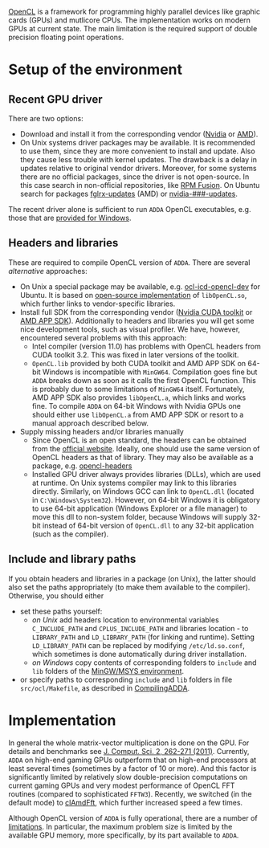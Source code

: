 

[OpenCL](http://www.khronos.org/opencl/) is a framework for programming highly parallel devices like graphic cards (GPUs) and mutlicore CPUs. The implementation works on modern GPUs at current state. The main limitation is the required support of double precision floating point operations.

# Setup of the environment #

## Recent GPU driver ##

There are two options:
  * Download and install it from the corresponding vendor ([Nvidia](http://www.nvidia.com/page/drivers.html) or [AMD](http://support.amd.com/us/gpudownload)).
  * On Unix systems driver packages may be available. It is recommended to use them, since they are more convenient to install and update. Also they cause less trouble with kernel updates. The drawback is a delay in updates relative to original vendor drivers. Moreover, for some systems there are no official packages, since the driver is not open-source. In this case search in non-official repositories, like [RPM Fusion](http://rpmfusion.org/). On Ubuntu search for packages [fglrx-updates](http://packages.ubuntu.com/search?suite=default&section=all&arch=any&keywords=fglrx-updates) (AMD) or [nvidia-###-updates](http://packages.ubuntu.com/search?suite=default&section=all&arch=any&keywords=nvidia+updates).

The recent driver alone is sufficient to run `ADDA` OpenCL executables, e.g. those that are [provided for Windows](http://code.google.com/p/a-dda/wiki/PackageDescription#Windows_executables).

## Headers and libraries ##

These are required to compile OpenCL version of `ADDA`. There are several _alternative_ approaches:
  * On Unix a special package may be available, e.g. [ocl-icd-opencl-dev](http://packages.ubuntu.com/search?keywords=ocl-icd-opencl-dev) for Ubuntu. It is based on [open-source implementation](https://forge.imag.fr/projects/ocl-icd/) of `libOpenCL.so`, which further links to vendor-specific libraries.
  * Install full SDK from the corresponding vendor ([Nvidia CUDA toolkit](http://developer.nvidia.com/cuda-toolkit-sdk) or [AMD APP SDK](http://developer.amd.com/sdks/AMDAPPSDK/Pages/default.aspx)). Additionally to headers and libraries you will get some nice development tools, such as visual profiler. We have, however, encountered several problems with this approach:
    * Intel compiler (version 11.0) has problems with OpenCL headers from CUDA toolkit 3.2. This was fixed in later versions of the toolkit.
    * `OpenCL.lib` provided by both CUDA toolkit and AMD APP SDK on 64-bit Windows is incompatible with `MinGW64`. Compilation goes fine but `ADDA` breaks down as soon as it calls the first OpenCL function. This is probably due to some limitations of `MinGW64` itself. Fortunately, AMD APP SDK also provides `libOpenCL.a`, which links and works fine. To compile `ADDA` on 64-bit Windows with Nvidia GPUs one should either use `libOpenCL.a` from AMD APP SDK or resort to a manual approach described below.
  * Supply missing headers and/or libraries manually
    * Since OpenCL is an open standard, the headers can be obtained from the [official website](http://www.khronos.org/registry/cl/). Ideally, one should use the same version of OpenCL headers as that of library. They may also be available as a package, e.g. [opencl-headers](http://packages.ubuntu.com/search?keywords=opencl-headers)
    * Installed GPU driver always provides libraries (DLLs), which are used at runtime. On Unix systems compiler may link to this libraries directly. Similarly, on Windows GCC can link to `OpenCL.dll` (located in `C:\Windows\System32`). However, on 64-bit Windows it is obligatory to use 64-bit application (Windows Explorer or a file manager) to move this dll to non-system folder, because Windows will supply 32-bit instead of 64-bit version of `OpenCL.dll` to any 32-bit application (such as the compiler).

## Include and library paths ##

If you obtain headers and libraries in a package (on Unix), the latter should also set the paths appropriately (to make them available to the compiler). Otherwise, you should either
  * set these paths yourself:
    * _on Unix_ add headers location to environmental variables `C_INCLUDE_PATH` and `CPLUS_INCLUDE_PATH` and libraries location - to `LIBRARY_PATH` and `LD_LIBRARY_PATH` (for linking and runtime). Setting `LD_LIBRARY_PATH` can be replaced by modifying `/etc/ld.so.conf`, which sometimes is done automatically during driver installation.
    * _on Windows_ copy contents of corresponding folders to `include` and `lib` folders of the [MinGW/MSYS environment](InstallingMinGW#Advanced_options.md).
  * or specify paths to corresponding `include` and `lib` folders in file `src/ocl/Makefile`, as described in [CompilingADDA](CompilingADDA.md).

# Implementation #

In general the whole matrix-vector multiplication is done on the GPU.
For details and benchmarks see [J. Comput. Sci. 2, 262-271 (2011)](http://dx.doi.org/10.1016/j.jocs.2011.05.011). Currently, `ADDA` on high-end gaming GPUs outperform that on high-end processors at least several times (sometimes by a factor of 10 or more). And this factor is significantly limited by relatively slow double-precision computations on current gaming GPUs and very modest performance of OpenCL FFT routines (compared to sophisticated `FFTW3`). Recently, we switched (in the default mode) to [clAmdFft](InstallingclAmdFft.md), which further increased speed a few times.

Although OpenCL version of `ADDA` is fully operational, there are a number of [limitations](http://code.google.com/p/a-dda/issues/list?q=label:OpenCL). In particular, the maximum problem size is limited by the available GPU memory, more specifically, by its part available to `ADDA`.